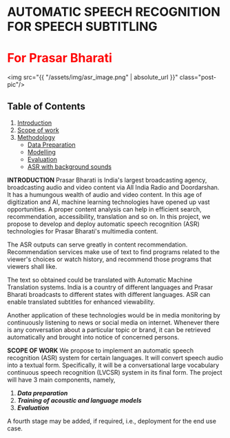 <!--
<style TYPE="text/css">
code.has-jax {font: inherit; font-size: 100%; background: inherit; border: inherit;}
</style>
<script type="text/x-mathjax-config">
MathJax.Hub.Config({
    tex2jax: {
        inlineMath: [['$','$'], ['\\(','\\)']],
        skipTags: ['script', 'noscript', 'style', 'textarea', 'pre'] // removed 'code' entry
    }
});
MathJax.Hub.Queue(function() {
    var all = MathJax.Hub.getAllJax(), i;
    for(i = 0; i < all.length; i += 1) {
        all[i].SourceElement().parentNode.className += ' has-jax';
    }
});
</script>
<script type="text/javascript" src="https://cdnjs.cloudflare.com/ajax/libs/mathjax/2.7.4/MathJax.js?config=TeX-AMS_HTML-full"></script>

**Estimated Enrollment:** 40
-->

# AUTOMATIC SPEECH RECOGNITION FOR SPEECH SUBTITLING
# <span style= 'color:red'>For Prasar Bharati</span>
<img src="{{ "/assets/img/asr_image.png" | absolute_url }}" class="post-pic"/>
<br />

## Table of Contents
1. [Introduction](#introduction)
2. [Scope of work](#scope-of-work)
3. [Methodology](#methodolgy)
    * [Data Preparation](#data-preparation)
    * [Modelling](#modelling)
    * [Evaluation](#evaluation)
    * [ASR with background sounds](#asr-with-background-sounds)

**INTRODUCTION**
Prasar Bharati is India's largest broadcasting agency, broadcasting audio and video content via All India Radio and Doordarshan. It has a humungous wealth of audio and video content. In this age of digitization and AI, machine learning technologies have opened up vast opportunities. A proper content analysis can help in efficient search, recommendation, accessibility, translation and so on. In this project, we propose to develop and deploy automatic speech recognition (ASR) technologies for Prasar Bharati's multimedia content.

The ASR outputs can serve greatly in content recommendation. Recommendation services make use of text to find programs related to the viewer's choices or watch history, and recommend those programs that viewers shall like.

The text so obtained could be translated with Automatic Machine Translation systems. India is a country of different languages and Prasar Bharati broadcasts to different states with different languages. ASR can enable translated subtitles for enhanced viewability.

Another application of these technologies would be in media monitoring by continuously listening to news or social media on internet. Whenever there is any conversation about a particular topic or brand, it can be retrieved automatically and brought into notice of concerned persons.

**SCOPE OF WORK**
We propose to implement an automatic speech recognition (ASR) system for certain languages. It will convert speech audio into a textual form. 
Specifically, it will be a conversational large vocabulary continuous speech recognition (LVCSR) system in its final form. The project will have 3 main components, namely, 

1.	***Data preparation***
2.	***Training of acoustic and language models***
3.	***Evaluation*** 

A fourth stage may be added, if required, i.e., deployment for the end use case.


